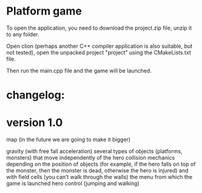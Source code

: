 # Platform game

To open the application, you need to download the project.zip file, unzip it to any folder.


Open clion (perhaps another C++ compiler application is also suitable, but not tested), open the unpacked project "project" using the CMakeLists.txt file.


Then run the main.cpp file and the game will be launched.


# changelog: 
  # version 1.0
map (in the future we are going to make it bigger)

gravity (with free fall acceleration)
several types of objects (platforms, monsters) that move independently of the hero
collision mechanics depending on the position of objects (for example, if the hero falls on top of the monster, then the monster is dead, otherwise the hero is injured)
and with field cells (you can’t walk through the walls)
the menu from which the game is launched
hero control (jumping and walking)

